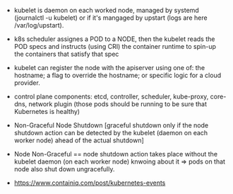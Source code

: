 - kubelet is daemon on each worked node, managed by  systemd (journalctl -u kubelet) or if it's mangaged by upstart (logs are here /var/log/upstart).
- k8s scheduler assignes a POD to a NODE, then the kubelet reads the POD specs and instructs  (using CRI) the container runtime to spin-up 
the containers that satisfy that spec

- kubelet can register the node with the apiserver using one of: the hostname; a flag to override the hostname; or specific logic for a cloud provider.

- control plane components: etcd, controller, scheduler, kube-proxy, core-dns, network plugin (those pods should be running to be sure that Kubernetes is healthy)


- Non-Graceful Node Shutdown [graceful shutdown  only if the node shutdown action can be detected by the kubelet (daemon on each worker node) ahead of the actual shutdown]

- Node Non-Graceful == node shutdown action takes place without the kubelet daemon (on each worker node) knwoing about it => pods on that node also shut down ungracefully.

- https://www.containiq.com/post/kubernetes-events